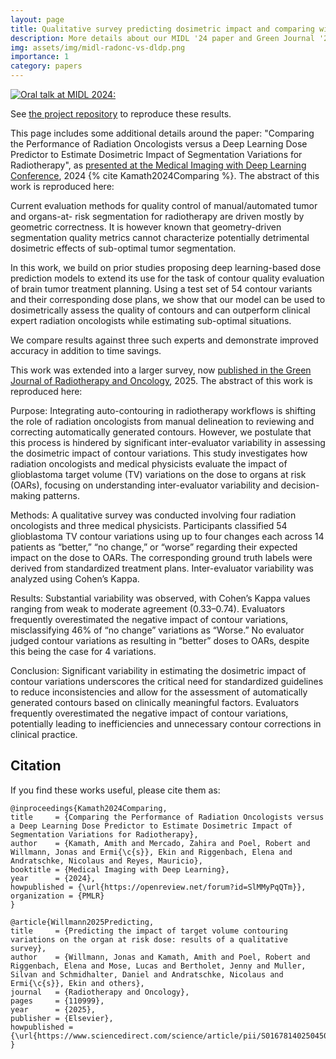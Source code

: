 ```yaml
---
layout: page
title: Qualitative survey predicting dosimetric impact and comparing with dose prediction models
description: More details about our MIDL '24 paper and Green Journal '25 journal.
img: assets/img/midl-radonc-vs-dldp.png
importance: 1
category: papers
---
```


[![Oral talk at MIDL 2024:](https://img.youtube.com/vi/Co9yUIAw6H0/0.jpg)](https://youtu.be/Co9yUIAw6H0?t=3587)

See [the project repository](https://github.com/ubern-mia/radonc-vs-dldp) to reproduce these results.

This page includes some additional details around the paper: "Comparing the Performance of Radiation Oncologists versus a Deep Learning Dose Predictor to Estimate Dosimetric Impact of Segmentation Variations for Radiotherapy", as [presented at the Medical Imaging with Deep Learning Conference](https://openreview.net/forum?id=SlMMyPqQTm), 2024 {% cite Kamath2024Comparing %}. The abstract of this work is reproduced here:

Current evaluation methods for quality control of manual/automated tumor and organs-at- risk segmentation for radiotherapy are driven mostly by geometric correctness. It is however known that geometry-driven segmentation quality metrics cannot characterize potentially detrimental dosimetric effects of sub-optimal tumor segmentation. 

In this work, we build on prior studies proposing deep learning-based dose prediction models to extend its use for the task of contour quality evaluation of brain tumor treatment planning. Using a test set of 54 contour variants and their corresponding dose plans, we show that our model can be used to dosimetrically assess the quality of contours and can outperform clinical expert radiation oncologists while estimating sub-optimal situations. 

We compare results against three such experts and demonstrate improved accuracy in addition to time savings.

This work was extended into a larger survey, now [published in the Green Journal of Radiotherapy and Oncology](https://www.sciencedirect.com/science/article/pii/S0167814025045037), 2025. The abstract of this work is reproduced here:

Purpose: Integrating auto-contouring in radiotherapy workflows is shifting the role of radiation oncologists from manual delineation to reviewing and correcting automatically generated contours. However, we postulate that this process is hindered by significant inter-evaluator variability in assessing the dosimetric impact of contour variations. This study investigates how radiation oncologists and medical physicists evaluate the impact of glioblastoma target volume (TV) variations on the dose to organs at risk (OARs), focusing on understanding inter-evaluator variability and decision-making patterns.

Methods: A qualitative survey was conducted involving four radiation oncologists and three medical physicists. Participants classified 54 glioblastoma TV contour variations using up to four changes each across 14 patients as “better,” “no change,” or “worse” regarding their expected impact on the dose to OARs. The corresponding ground truth labels were derived from standardized treatment plans. Inter-evaluator variability was analyzed using Cohen’s Kappa.

Results: Substantial variability was observed, with Cohen’s Kappa values ranging from weak to moderate agreement (0.33–0.74). Evaluators frequently overestimated the negative impact of contour variations, misclassifying 46% of “no change” variations as “Worse.” No evaluator judged contour variations as resulting in “better” doses to OARs, despite this being the case for 4 variations.

Conclusion: Significant variability in estimating the dosimetric impact of contour variations underscores the critical need for standardized guidelines to reduce inconsistencies and allow for the assessment of automatically generated contours based on clinically meaningful factors. Evaluators frequently overestimated the negative impact of contour variations, potentially leading to inefficiencies and unnecessary contour corrections in clinical practice.

Citation
------

If you find these works useful, please cite them as:

    @inproceedings{Kamath2024Comparing,
    title     = {Comparing the Performance of Radiation Oncologists versus a Deep Learning Dose Predictor to Estimate Dosimetric Impact of Segmentation Variations for Radiotherapy},
    author    = {Kamath, Amith and Mercado, Zahira and Poel, Robert and Willmann, Jonas and Ermi{\c{s}}, Ekin and Riggenbach, Elena and Andratschke, Nicolaus and Reyes, Mauricio},
    booktitle = {Medical Imaging with Deep Learning},
    year      = {2024},
    howpublished = {\url{https://openreview.net/forum?id=SlMMyPqQTm}},
    organization = {PMLR}
    }

    @article{Willmann2025Predicting,
    title     = {Predicting the impact of target volume contouring variations on the organ at risk dose: results of a qualitative survey},
    author    = {Willmann, Jonas and Kamath, Amith and Poel, Robert and Riggenbach, Elena and Mose, Lucas and Bertholet, Jenny and Muller, Silvan and Schmidhalter, Daniel and Andratschke, Nicolaus and Ermi{\c{s}}, Ekin and others},
    journal   = {Radiotherapy and Oncology},
    pages     = {110999},
    year      = {2025},
    publisher = {Elsevier},
    howpublished = {\url{https://www.sciencedirect.com/science/article/pii/S0167814025045037}},
    }